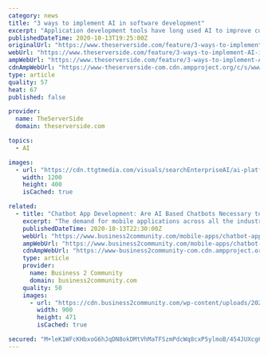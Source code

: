 ```yaml
---
category: news
title: "3 ways to implement AI in software development"
excerpt: "Application development tools have long used AI to improve code completion, though AI has always had limits as to what it can do. New breakthroughs with AI in software development now give artificial systems a much bigger hand in the development process."
publishedDateTime: 2020-10-13T19:25:00Z
originalUrl: "https://www.theserverside.com/feature/3-ways-to-implement-AI-in-software-development"
webUrl: "https://www.theserverside.com/feature/3-ways-to-implement-AI-in-software-development"
ampWebUrl: "https://www.theserverside.com/feature/3-ways-to-implement-AI-in-software-development?amp=1"
cdnAmpWebUrl: "https://www-theserverside-com.cdn.ampproject.org/c/s/www.theserverside.com/feature/3-ways-to-implement-AI-in-software-development?amp=1"
type: article
quality: 57
heat: 67
published: false

provider:
  name: TheServerSide
  domain: theserverside.com

topics:
  - AI

images:
  - url: "https://cdn.ttgtmedia.com/visuals/searchEnterpriseAI/ai-platforms/searchEnterpriseAI_020.png"
    width: 1200
    height: 400
    isCached: true

related:
  - title: "Chatbot App Development: Are AI Based Chatbots Necessary to Build into a Mobile App?"
    excerpt: "The demand for mobile applications across all the industries has gone through the roof over the past few years."
    publishedDateTime: 2020-10-13T22:30:00Z
    webUrl: "https://www.business2community.com/mobile-apps/chatbot-app-development-are-ai-based-chatbots-necessary-to-build-into-a-mobile-app-02353875"
    ampWebUrl: "https://www.business2community.com/mobile-apps/chatbot-app-development-are-ai-based-chatbots-necessary-to-build-into-a-mobile-app-02353875/amp"
    cdnAmpWebUrl: "https://www-business2community-com.cdn.ampproject.org/c/s/www.business2community.com/mobile-apps/chatbot-app-development-are-ai-based-chatbots-necessary-to-build-into-a-mobile-app-02353875/amp"
    type: article
    provider:
      name: Business 2 Community
      domain: business2community.com
    quality: 50
    images:
      - url: "https://cdn.business2community.com/wp-content/uploads/2020/10/Chatbot-App-Development-Are-AI-Based-Chatbots-Necessary-to-Build-into-a-Mobile-App-900x471.jpg"
        width: 900
        height: 471
        isCached: true

secured: "M+leK1WFcKHbxoG6hJqDN8okDMtVhMaTFSzmPdcWq8cxP5ylmoB/454JUXcg6N6HNNfs9ytuRI8kZIW4kV1SR+vqd81uutbnN9xt4y/PJuATyD/H3r9RGou1vSLQma7wG00uF1TswZVa2pOdZWMu+KuoPuV8Vxr7HPgMuCEvU2b6oBO3bS9OMOzVTJhBHW7fsS0CobNSpTFdA4yU/H7uUOl4oGQpzXJ1hWJno+s/itpKNd1gKABSyIl6ZMJG2+6wQL83qijFQIfPuDsHpFGh/rlD+wyd5Hn8w6vX7ZXjagRVX1Mm1sRzZOmyDNBEYyioEy972l0pQ99X0gD/jvY+MTYXbpeECDG7vlbWEH5x6uY=;NcpZD0YaZmQZ/BeOez9yXw=="
---
```


